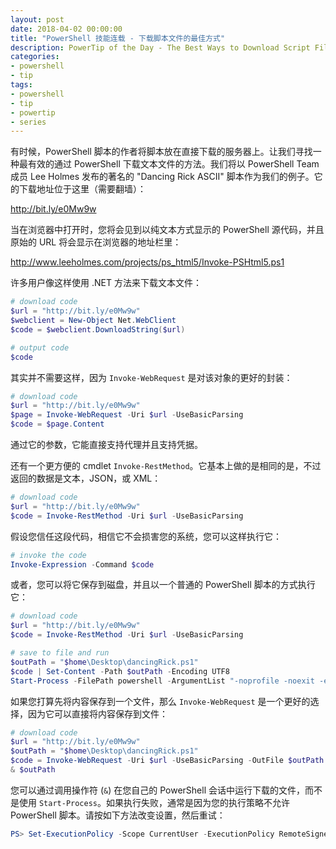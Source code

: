 ```yaml
---
layout: post
date: 2018-04-02 00:00:00
title: "PowerShell 技能连载 - 下载脚本文件的最佳方式"
description: PowerTip of the Day - The Best Ways to Download Script Files
categories:
- powershell
- tip
tags:
- powershell
- tip
- powertip
- series
---
```

有时候，PowerShell 脚本的作者将脚本放在直接下载的服务器上。让我们寻找一种最有效的通过 PowerShell 下载文本文件的方法。我们将以 PowerShell Team 成员 Lee Holmes 发布的著名的 "Dancing Rick ASCII" 脚本作为我们的例子。它的下载地址位于这里（需要翻墙）：

http://bit.ly/e0Mw9w

当在浏览器中打开时，您将会见到以纯文本方式显示的 PowerShell 源代码，并且原始的 URL 将会显示在浏览器的地址栏里：

http://www.leeholmes.com/projects/ps_html5/Invoke-PSHtml5.ps1

许多用户像这样使用 .NET 方法来下载文本文件：

```powershell
# download code
$url = "http://bit.ly/e0Mw9w"
$webclient = New-Object Net.WebClient
$code = $webclient.DownloadString($url)

# output code
$code
```

其实并不需要这样，因为 `Invoke-WebRequest` 是对该对象的更好的封装：

```powershell
# download code
$url = "http://bit.ly/e0Mw9w"
$page = Invoke-WebRequest -Uri $url -UseBasicParsing
$code = $page.Content
```

通过它的参数，它能直接支持代理并且支持凭据。

还有一个更方便的 cmdlet `Invoke-RestMethod`。它基本上做的是相同的是，不过返回的数据是文本，JSON，或 XML：

```powershell
# download code
$url = "http://bit.ly/e0Mw9w"
$code = Invoke-RestMethod -Uri $url -UseBasicParsing
```

假设您信任这段代码，相信它不会损害您的系统，您可以这样执行它：

```powershell
# invoke the code
Invoke-Expression -Command $code
```

或者，您可以将它保存到磁盘，并且以一个普通的 PowerShell 脚本的方式执行它：

```powershell
# download code
$url = "http://bit.ly/e0Mw9w"
$code = Invoke-RestMethod -Uri $url -UseBasicParsing

# save to file and run
$outPath = "$home\Desktop\dancingRick.ps1"
$code | Set-Content -Path $outPath -Encoding UTF8
Start-Process -FilePath powershell -ArgumentList "-noprofile -noexit -executionpolicy bypass -file ""$outPath"""
```

如果您打算先将内容保存到一个文件，那么 `Invoke-WebRequest` 是一个更好的选择，因为它可以直接将内容保存到文件：

```powershell
# download code
$url = "http://bit.ly/e0Mw9w"
$outPath = "$home\Desktop\dancingRick.ps1"
$code = Invoke-WebRequest -Uri $url -UseBasicParsing -OutFile $outPath
& $outPath
```

您可以通过调用操作符 (`&`) 在您自己的 PowerShell 会话中运行下载的文件，而不是使用 `Start-Process`。如果执行失败，通常是因为您的执行策略不允许 PowerShell 脚本。请按如下方法改变设置，然后重试：

```powershell
PS> Set-ExecutionPolicy -Scope CurrentUser -ExecutionPolicy RemoteSigned
```

<!--本文国际来源：[The Best Ways to Download Script Files](http://community.idera.com/powershell/powertips/b/tips/posts/the-best-ways-to-download-script-files)-->
